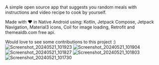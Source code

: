 A simple open source app that suggests you random meals with instructions and video recipe to cook by yourself.


Made with ❤️ in Native Android using:
Kotlin, 
Jetpack Compose, 
Jetpack Navigation, 
Material3 icons, 
Coil for image loading, 
Retrofit and 
themealdb.com free api.

Would love to see some contributions to this project :)
![Screenshot_20240521_101923](https://github.com/Harsh-apk/Meals/assets/129182272/73295afb-5572-4076-885d-d5a0a01d5154)
![Screenshot_20240521_101904](https://github.com/Harsh-apk/Meals/assets/129182272/9e9bbf57-c5e9-4db6-bea7-8ada4958494e)
![Screenshot_20240521_101827](https://github.com/Harsh-apk/Meals/assets/129182272/c50f61cd-27aa-4bcd-8c3c-a6fe8ee7c390)
![Screenshot_20240521_101803](https://github.com/Harsh-apk/Meals/assets/129182272/8703e7dd-82f7-47ae-a2fd-085386b02d04)
![Screenshot_20240521_101730](https://github.com/Harsh-apk/Meals/assets/129182272/672ac241-bcb1-4998-85c7-7146801554ed)

